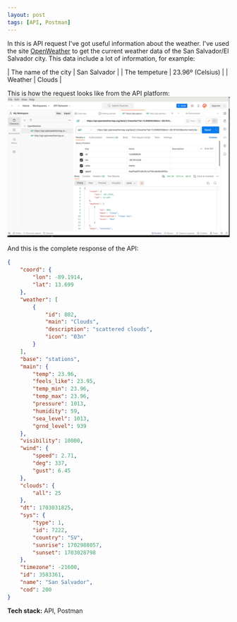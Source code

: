 ```yaml
---
layout: post
tags: [API, Postman]
---
```


In this is API request I've got useful information about the weather. I've used the site [OpenWeather][openweather-link] to get the current weather data of the San Salvador/El Salvador city. This data include a lot of information, for example:

| The name of the city | San Salvador |
| The tempeture | 23.96º (Celsius) |
| Weather | Clouds |

This is how the request looks like from the API platform:
![API platform](/images/projects//openweather.png)

And this is the complete response of the API:
```json
{
    "coord": {
        "lon": -89.1914,
        "lat": 13.699
    },
    "weather": [
        {
            "id": 802,
            "main": "Clouds",
            "description": "scattered clouds",
            "icon": "03n"
        }
    ],
    "base": "stations",
    "main": {
        "temp": 23.96,
        "feels_like": 23.95,
        "temp_min": 23.96,
        "temp_max": 23.96,
        "pressure": 1013,
        "humidity": 59,
        "sea_level": 1013,
        "grnd_level": 939
    },
    "visibility": 10000,
    "wind": {
        "speed": 2.71,
        "deg": 337,
        "gust": 6.45
    },
    "clouds": {
        "all": 25
    },
    "dt": 1703031825,
    "sys": {
        "type": 1,
        "id": 7222,
        "country": "SV",
        "sunrise": 1702988057,
        "sunset": 1703028798
    },
    "timezone": -21600,
    "id": 3583361,
    "name": "San Salvador",
    "cod": 200
}
````


**Tech stack:** API, Postman 

[openweather-link]: https://openweathermap.org/
